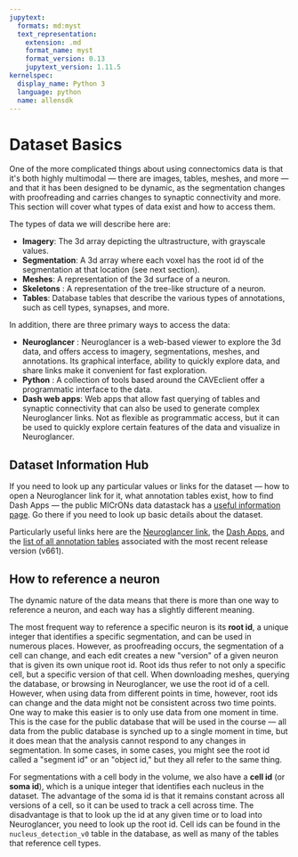 ```yaml
---
jupytext:
  formats: md:myst
  text_representation:
    extension: .md
    format_name: myst
    format_version: 0.13
    jupytext_version: 1.11.5
kernelspec:
  display_name: Python 3
  language: python
  name: allensdk
---
```


# Dataset Basics

One of the more complicated things about using connectomics data is that it's both highly multimodal — there are images, tables, meshes, and more — and that it has been designed to be dynamic, as the segmentation changes with proofreading and carries changes to synaptic connectivity and more.
This section will cover what types of data exist and how to access them.

The types of data we will describe here are:
- **Imagery**: The 3d array depicting the ultrastructure, with grayscale values.
- **Segmentation**: A 3d array where each voxel has the root id of the segmentation at that location (see next section).
- **Meshes**: A representation of the 3d surface of a neuron.
- **Skeletons** : A representation of the tree-like structure of a neuron.
- **Tables**: Database tables that describe the various types of annotations, such as cell types, synapses, and more.

In addition, there are three primary ways to access the data:
- **Neuroglancer** : Neuroglancer is a web-based viewer to explore the 3d data, and offers access to imagery, segmentations, meshes, and annotations.
Its graphical interface, ability to quickly explore data, and share links make it convenient for fast exploration.
- **Python** : A collection of tools based around the CAVEclient offer a programmatic interface to the data.
- **Dash web apps**: Web apps that allow fast querying of tables and synaptic connectivity that can also be used to generate complex Neuroglancer links.
Not as flexible as programmatic access, but it can be used to quickly explore certain features of the data and visualize in Neuroglancer.

## Dataset Information Hub

If you need to look up any particular values or links for the dataset — how to open a Neuroglancer link for it, what annotation tables exist, how to find Dash Apps —
the public MICrONs data datastack has a [useful information page](https://global.daf-apis.com/info/datastack/minnie65_public). Go there if you need to look up basic details about the dataset.

Particularly useful links here are the [Neuroglancer link](https://neuroglancer.neuvue.io/#!%7B%22jsonStateServer%22:%22https://global.daf-apis.com/nglstate/api/v1/post%22,%22navigation%22:%7B%22pose%22:%7B%22position%22:%7B%22voxelSize%22:%5B4.0,4.0,40.0%5D%7D%7D,%22zoomFactor%22:2.0%7D,%22showSlices%22:false,%22layout%22:%22xy-3d%22,%22perspectiveZoom%22:2000.0,%22layers%22:%5B%7B%22type%22:%22image%22,%22source%22:%22precomputed://https://bossdb-open-data.s3.amazonaws.com/iarpa_microns/minnie/minnie65/em%22,%22name%22:%22img%22,%22shader%22:%22#uicontrol%20float%20black%20slider(min=0,%20max=1,%20default=0.0)%5Cn#uicontrol%20float%20white%20slider(min=0,%20max=1,%20default=1.0)%5Cnfloat%20rescale(float%20value)%20%7B%5Cn%20%20return%20(value%20-%20black)%20/%20(white%20-%20black);%5Cn%7D%5Cnvoid%20main()%20%7B%5Cn%20%20float%20val%20=%20toNormalized(getDataValue());%5Cn%20%20if%20(val%20%3C%20black)%20%7B%5Cn%20%20%20%20emitRGB(vec3(0,0,0));%5Cn%20%20%7D%20else%20if%20(val%20%3E%20white)%20%7B%5Cn%20%20%20%20emitRGB(vec3(1.0,%201.0,%201.0));%5Cn%20%20%7D%20else%20%7B%5Cn%20%20%20%20emitGrayscale(rescale(val));%5Cn%20%20%7D%5Cn%7D%5Cn%22%7D,%7B%22type%22:%22segmentation_with_graph%22,%22source%22:%22graphene://https://minnie.microns-daf.com/segmentation/table/minnie65_public%22,%22name%22:%22seg%22,%22selectedAlpha%22:0.3,%22objectAlpha%22:1.0,%22notSelectedAlpha%22:0.0%7D,%7B%22type%22:%22annotation%22,%22filterBySegmentation%22:false,%22bracketShortcutsShowSegmentation%22:true,%22annotationSelectionShowsSegmentation%22:true,%22name%22:%22ann%22%7D%5D,%22selectedLayer%22:%7B%22layer%22:%22ann%22,%22visible%22:true%7D%7D), the [Dash Apps](https://minnie.microns-daf.com/dash/datastack/minnie65_public), and the [list of all annotation tables](https://minnie.microns-daf.com/materialize/views/datastack/minnie65_public/version/661) associated with the most recent release version (v661).

## How to reference a neuron

The dynamic nature of the data means that there is more than one way to reference a neuron, and each way has a slightly different meaning.

The most frequent way to reference a specific neuron is its **root id**, a unique integer that identifies a specific segmentation, and can be used in numerous places.
However, as proofreading occurs, the segmentation of a cell can change, and each edit creates a new "version" of a given neuron that is given its own unique root id.
Root ids thus refer to not only a specific cell, but a specific version of that cell.
When downloading meshes, querying the database, or browsing in Neuroglancer, we use the root id of a cell.
However, when using data from different points in time, however, root ids can change and the data might not be consistent across two time points.
One way to make this easier is to only use data from one moment in time.
This is the case for the public database that will be used in the course — all data from the public database is synched up to a single moment in time, but it does mean that the analysis cannot respond to any changes in segmentation.
In some cases, in some cases, you might see the root id called a "segment id" or an "object id," but they all refer to the same thing.

For segmentations with a cell body in the volume, we also have a **cell id** (or **soma id**), which is a unique integer that identifies each nucleus in the dataset.
The advantage of the soma id is that it remains constant across all versions of a cell, so it can be used to track a cell across time.
The disadvantage is that to look up the id at any given time or to load into Neuroglancer, you need to look up the root id.
Cell ids can be found in the `nucleus_detection_v0` table in the database, as well as many of the tables that reference cell types.
